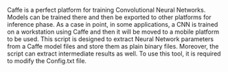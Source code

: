 Caffe is a perfect platform for training Convolutional Neural Networks. Models can be trained there and then be exported to other platforms for inference phase. As a case in point, in some applications, a CNN is trained on a workstation using Caffe and then it will be moved to a mobile platform to be used. 
This script is designed to extract Neural Network parameters from a Caffe model files and store them as plain binary files. Moreover, the script can extract intermediate results as well. To use this tool, it is required to modify the Config.txt file.